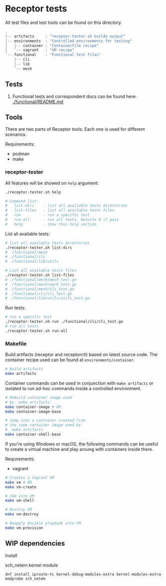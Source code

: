 # Receptor tests

All test files and test tools can be found on this directory.

```java
.
|-- artifacts     : "receptor-tester.sh builds output"
|-- environments  : "Controlled environments for testing"
|   |-- container : "Containerfile recipe"
|   `-- vagrant   : "VM recipe"
`-- functional    : "Functional test files"
    |-- cli
    |-- lib
    `-- mesh
```

## Tests

1. Functional tests and correspondent docs can be found here: [./functional/README.md](./functional/README.md)

## Tools

There are two parts of Receptor tools. Each one is used for different scenarios.

Requirements:
- podman
- make

### receptor-tester

All features will be showed on `help` argument:

```bash
./receptor-tester.sh help

# Command list:
#   list-dirs    - list all available tests directories
#   list-files   - list all available tests files
#   run          - run a specific test
#   run-all      - run all tests. Returns 0 if pass
#   help         - show this help section
```

List all available tests:

```bash
# list all available tests directories
./receptor-tester.sh list-dirs
# ./functional/mesh
# ./functional/cli
# ./functional/lib/utils

# List all available tests files
./receptor-tester.sh list-files
# ./functional/mesh/mesh_test.go
# ./functional/mesh/work_test.go
# ./functional/mesh/tls_test.go
# ./functional/cli/cli_test.go
# ./functional/lib/utils/utils_test.go
```

Run tests:

```bash
# run a specific test
./receptor-tester.sh run ./functional/cli/cli_test.go
# run all tests
./receptor-tester.sh run-all
```

### Makefile

Build artifacts (receptor and receptorctl) based on latest source code.
The container recipe used can be found at `environments/container`.

```bash
# Build artifacts
make artifacts
```

Container commands can be used in conjunction with `make artifacts` or isolated to run ad-hoc commands inside a controlled environment.

```bash
# Rebuild container image used
# by `make artifacts`
make container-image # OR
make container-image-base

# Jump into a container created from
# the same container image used by
# `make artifacts`
make container-shell-base
```

If you're using Windows or macOS, the following commands can be useful to create a virtual machine and play aroung with containers inside there.

Requirements:
- vagrant

```bash
# Creates a Vagrant VM
make vm # OR
make vm-create

# SSH into VM
make vm-shell

# Destroy VM
make vm-destroy

# Reapply Ansible playbook into VM
make vm-provision
```



## WIP dependencies

Install 

sch_netem kernel module

```bash
dnf install iproute-tc kernel-debug-modules-extra kernel-modules-extra
modprobe sch_netem
